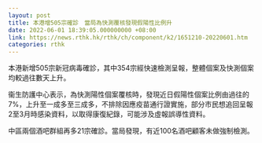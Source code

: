 ```yaml
---
layout: post
title: 本港增505宗確診　當局為快測覆核發現假陽性比例升
date: 2022-06-01 18:39:05.000000000 +08:00
link: https://news.rthk.hk/rthk/ch/component/k2/1651210-20220601.htm
categories: rthk
---
```


本港新增505宗新冠病毒確診，其中354宗經快速檢測呈報，整體個案及快測個案均較過往數天上升。

衞生防護中心表示，為快測陽性個案覆核時，發現近日假陽性個案比例由過往的7%，上升至一成多至三成多，不排除因應疫苗通行證實施，部分市民想追回呈報2至3月時感染資料，以取得康復紀錄，可能涉及虛報誤導性資料。

中區兩個酒吧群組再多21宗確診。當局發現，有近100名酒吧顧客未做強制檢測。
